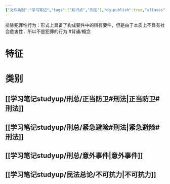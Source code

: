 ```yaml
---
{"文件类别":"学习笔记","tags":["知识点","刑法"],"dg-publish":true,"aliases":["排除社会危害性的行为","阻却违法性行为","阻却犯罪性行为"],"permalink":"/学习笔记studyup/刑总/排除犯罪性行为/","dgPassFrontmatter":true,"created":"2024-11-02T21:00:06.543+08:00","updated":"2024-11-02T22:57:50.008+08:00"}
---
```


排除犯罪性行为：形式上具备了构成要件中的所有要件，但是由于本质上不具有社会危害性，所以不是犯罪的行为 #背诵/概念 
# 特征

# 类别
## [[学习笔记studyup/刑总/正当防卫#刑法\|正当防卫#刑法]]
## [[学习笔记studyup/刑总/紧急避险#刑法\|紧急避险#刑法]]
## [[学习笔记studyup/刑总/意外事件\|意外事件]]
## [[学习笔记studyup/民法总论/不可抗力\|不可抗力]]